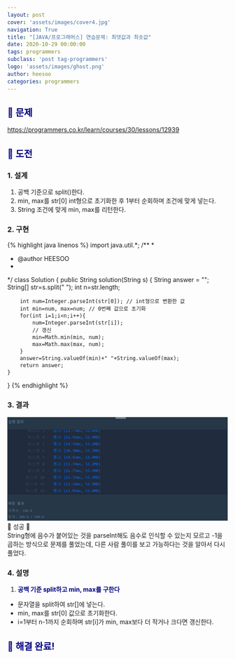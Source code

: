 ```yaml
---
layout: post
cover: 'assets/images/cover4.jpg'
navigation: True
title: "[JAVA/프로그래머스] 연습문제: 최댓값과 최솟값"
date: 2020-10-29 00:00:00
tags: programmers
subclass: 'post tag-programmers'
logo: 'assets/images/ghost.png'
author: heesoo
categories: programmers
---
```

## <span style="color:navy">👀 문제</span>
<https://programmers.co.kr/learn/courses/30/lessons/12939>

## <span style="color:navy">👊 도전</span>

### 1. 설계
1. 공백 기준으로 split()한다.
2. min, max를 str[0] int형으로 초기화한 후 1부터 순회하며 조건에 맞게 넣는다.
3. String 조건에 맞게 min, max를 리턴한다.

### 2. 구현 
{% highlight java linenos %}
import java.util.*;
/**
 *
 * @author HEESOO
 *
 */
class Solution {
    public String solution(String s) {
        String answer = "";
        String[] str=s.split(" ");
        int n=str.length;
        
        int num=Integer.parseInt(str[0]); // int형으로 변환한 값
        int min=num, max=num; // 0번째 값으로 초기화
        for(int i=1;i<n;i++){
            num=Integer.parseInt(str[i]);
            // 갱신
            min=Math.min(min, num);
            max=Math.max(max, num);
        }
        answer=String.valueOf(min)+" "+String.valueOf(max);
        return answer;
    }
}
{% endhighlight %}

### 3. 결과
![실행결과](./assets/images/201029_7.PNG)
🤟 성공 🤟  
String형에 음수가 붙어있는 것을 parseInt해도 음수로 인식할 수 있는지 모르고 -1을 곱하는 방식으로 문제를 풀었는데, 다른 사람 풀이를 보고 가능하다는 것을 알아서 다시 풀었다.


### 4. 설명
1. **<span style="color:navy">공백 기준 split하고 min, max를 구한다</span>**
- 문자열을 split하여 str[]에 넣는다.
- min, max를 str[0] 값으로 초기화한다.
- i=1부터 n-1까지 순회하며 str[i]가 min, max보다 더 작거나 크다면 갱신한다.
  
## <span style="color:navy">👏 해결 완료!</span>